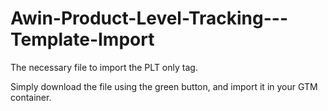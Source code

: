 # Awin-Product-Level-Tracking---Template-Import
The necessary file to import the PLT only tag.

Simply download the file using the green button, and import it in your GTM container.
